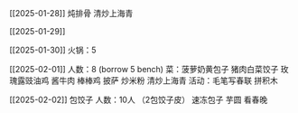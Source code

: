 [[2025-01-28]] 
炖排骨 清炒上海青

[[2025-01-29]]

[[2025-01-30]] 
火锅：5

[[2025-02-01]]
人数：8 (borrow 5 bench)
菜：菠萝奶黄包子 猪肉白菜饺子 玫瑰露豉油鸡 酱牛肉 棒棒鸡 披萨 炒米粉 清炒上海青
活动：毛笔写春联 拼积木 

[[2025-02-02]]
包饺子
人数：10人 （2包饺子皮）
速冻包子 芋圆
看春晚
